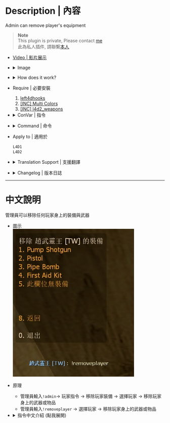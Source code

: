 # Description | 內容
Admin can remove player's equipment

> __Note__ <br/>
This plugin is private, Please contact [me](https://github.com/fbef0102/Game-Private_Plugin#私人插件列表-private-plugins-list)<br/>
此為私人插件, 請聯繫[本人](https://github.com/fbef0102/Game-Private_Plugin#私人插件列表-private-plugins-list)

* [Video | 影片展示](https://youtu.be/E90sBRLcKIM)

* <details><summary>Image</summary>

    <br/>![l4d_player_remove_equipment_1](image/l4d_player_remove_equipment_1.jpg)
    <br/>![l4d_player_remove_equipment_2](image/l4d_player_remove_equipment_2.gif)
</details>

* <details><summary>How does it work?</summary>

	* Admin types ```!admin``` -> Player Commands -> Remove Player Equipment -> choose player -> remove weapon slot
    * Admin types ```!removeplayer``` -> choose player -> remove weapon slot
</details>

* Require | 必要安裝
    1. [left4dhooks](https://forums.alliedmods.net/showthread.php?t=321696)
	2. [[INC] Multi Colors](https://github.com/fbef0102/L4D1_2-Plugins/releases/tag/Multi-Colors)
    3. [[INC] l4d2_weapons](/left4dead2/scripting/include/l4d2_weapons.inc)

* <details><summary>ConVar | 指令</summary>

    * cfg/sourcemod/l4d_player_remove_equipment.cfg
        ```php
        // 0=Plugin off, 1=Plugin on.
        l4d_player_remove_equipment_enable "1"

        // Players with these flags have access to use command (Empty = Everyone, -1: Nobody)
        l4d_player_remove_equipment_command_flag "z"

        // If 1, Add 'Remove Player Equipment' item in admin menu under 'Player commands' category?
        l4d_player_remove_equipment_adminmenu "1"
        ```
</details>

* <details><summary>Command | 命令</summary>
    
    * **Open menu to choose player to remove equipment**
        ```php
        sm_removeplayer
        ```
</details>

* Apply to | 適用於
    ```
    L4D1
    L4D2
    ```

* <details><summary>Translation Support | 支援翻譯</summary>

	```
	English
	繁體中文
	简体中文
	```
</details>

* <details><summary>Changelog | 版本日誌</summary>

    * v1.0 (2023-8-14)
	    * Initial Release
</details>

- - - -
# 中文說明
管理員可以移除任何玩家身上的裝備與武器

* 圖示
    <br/>![zho/l4d_player_remove_equipment_1](image/zho/l4d_player_remove_equipment_1.jpg)

* 原理
    * 管理員輸入```!admin```-> 玩家指令 -> 移除玩家裝備 -> 選擇玩家 -> 移除玩家身上的武器或物品
    * 管理員輸入```!removeplayer``` -> 選擇玩家 -> 移除玩家身上的武器或物品

* <details><summary>指令中文介紹 (點我展開)</summary>

    * cfg/sourcemod/l4d_player_remove_equipment.cfg
        ```php
        // 0=關閉插件, 1=啟動插件
        l4d_player_remove_equipment_enable "1"

        // 擁有這些權限的玩家，才可以輸入!removeplayer (留白 = 任何人都能, -1: 無人)
        l4d_player_remove_equipment_command_flag "z"

        // 為1時，在管理員介面的＂玩家指令＂下新增'移除玩家裝備'
        l4d_player_remove_equipment_adminmenu "1"
        ```
</details>